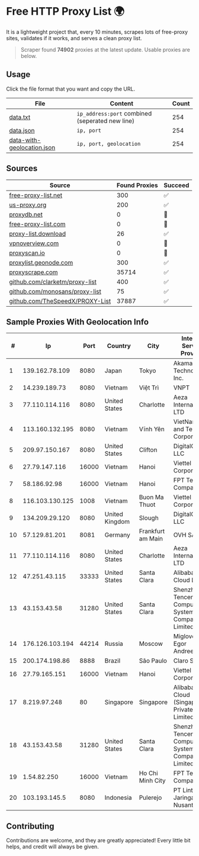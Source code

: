 
# Free HTTP Proxy List 🌍

It is a lightweight project that, every 10 minutes, scrapes lots of free-proxy sites, validates if it works, and serves a clean proxy list.


> Scraper found **74902** proxies at the latest update. Usable proxies are below.

## Usage

Click the file format that you want and copy the URL.


|File|Content|Count|
|----|-------|-----|
|[data.txt](https://raw.githubusercontent.com/themiralay/Proxy-List-World/master/data.txt)|`ip_address:port` combined (seperated new line)|254|
|[data.json](https://raw.githubusercontent.com/themiralay/Proxy-List-World/master/data.json)|`ip, port`|254|
|[data-with-geolocation.json](https://raw.githubusercontent.com/themiralay/Proxy-List-World/master/data-with-geolocation.json)|`ip, port, geolocation`|254|

## Sources

|Source|Found Proxies|Succeed|
|------|-------------|-------|
|[free-proxy-list.net](https://free-proxy-list.net)|300|✅|
|[us-proxy.org](https://www.us-proxy.org)|200|✅|
|[proxydb.net](http://proxydb.net)|0|🚫|
|[free-proxy-list.com](https://free-proxy-list.com/?page=&port=&type%5B%5D=http&type%5B%5D=https&up_time=0&search=Search)|0|🚫|
|[proxy-list.download](https://www.proxy-list.download/HTTP)|26|✅|
|[vpnoverview.com](https://vpnoverview.com/privacy/anonymous-browsing/free-proxy-servers)|0|🚫|
|[proxyscan.io](https://www.proxyscan.io)|0|🚫|
|[proxylist.geonode.com](https://proxylist.geonode.com/api/proxy-list?limit=300&page=1&sort_by=lastChecked&sort_type=desc&protocols=http,https)|300|✅|
|[proxyscrape.com](https://api.proxyscrape.com/v2/?request=displayproxies&protocol=http&timeout=10000&country=all&ssl=all&anonymity=all)|35714|✅|
|[github.com/clarketm/proxy-list](https://raw.githubusercontent.com/clarketm/proxy-list/master/proxy-list-raw.txt)|400|✅|
|[github.com/monosans/proxy-list](https://raw.githubusercontent.com/monosans/proxy-list/main/proxies/http.txt)|75|✅|
|[github.com/TheSpeedX/PROXY-List](https://raw.githubusercontent.com/TheSpeedX/PROXY-List/master/http.txt)|37887|✅|


## Sample Proxies With Geolocation Info

|#|Ip|Port|Country|City|Internet Service Provider|
|-|--|----|-------|----|-------------------------|
|1|139.162.78.109|8080|Japan|Tokyo|Akamai Technologies, Inc.|
|2|14.239.189.73|8080|Vietnam|Việt Trì|VNPT|
|3|77.110.114.116|8080|United States|Charlotte|Aeza International LTD|
|4|113.160.132.195|8080|Vietnam|Vĩnh Yên|VietNam Post and Telecom Corporation|
|5|209.97.150.167|8080|United States|Clifton|DigitalOcean, LLC|
|6|27.79.147.116|16000|Vietnam|Hanoi|Viettel Corporation|
|7|58.186.92.98|16000|Vietnam|Hanoi|FPT Telecom Company|
|8|116.103.130.125|1008|Vietnam|Buon Ma Thuot|Viettel Corporation|
|9|134.209.29.120|8080|United Kingdom|Slough|DigitalOcean, LLC|
|10|57.129.81.201|8081|Germany|Frankfurt am Main|OVH SAS|
|11|77.110.114.116|8080|United States|Charlotte|Aeza International LTD|
|12|47.251.43.115|33333|United States|Santa Clara|Alibaba Cloud LLC|
|13|43.153.43.58|31280|United States|Santa Clara|Shenzhen Tencent Computer Systems Company Limited|
|14|176.126.103.194|44214|Russia|Moscow|Miglovets Egor Andreevich|
|15|200.174.198.86|8888|Brazil|São Paulo|Claro S.A|
|16|27.79.165.151|16000|Vietnam|Hanoi|Viettel Corporation|
|17|8.219.97.248|80|Singapore|Singapore|Alibaba Cloud (Singapore) Private Limited|
|18|43.153.43.58|31280|United States|Santa Clara|Shenzhen Tencent Computer Systems Company Limited|
|19|1.54.82.250|16000|Vietnam|Ho Chi Minh City|FPT Telecom Company|
|20|103.193.145.5|8080|Indonesia|Pulerejo|PT Lintas Jaringan Nusantara|



## Contributing

Contributions are welcome, and they are greatly appreciated! Every
little bit helps, and credit will always be given.

